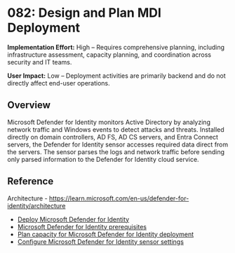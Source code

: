 # 082: Design and Plan MDI Deployment

**Implementation Effort:** High – Requires comprehensive planning, including infrastructure assessment, capacity planning, and coordination across security and IT teams.

**User Impact:** Low – Deployment activities are primarily backend and do not directly affect end-user operations.


## Overview
Microsoft Defender for Identity monitors Active Directory  by analyzing network traffic and Windows events to detect attacks and threats. Installed directly on domain controllers, AD FS, AD CS servers, and Entra Connect servers, the Defender for Identity sensor accesses required data direct from the servers. The sensor parses the logs and network traffic before sending only parsed information to the Defender for Identity cloud service.


## Reference
Architecture - https://learn.microsoft.com/en-us/defender-for-identity/architecture  
* [Deploy Microsoft Defender for Identity](https://learn.microsoft.com/en-us/defender-for-identity/deploy/deploy-defender-identity)  
* [Microsoft Defender for Identity prerequisites](https://learn.microsoft.com/en-us/defender-for-identity/deploy/prerequisites)
* [Plan capacity for Microsoft Defender for Identity deployment](https://learn.microsoft.com/en-us/defender-for-identity/deploy/capacity-planning)
* [Configure Microsoft Defender for Identity sensor settings](https://learn.microsoft.com/en-us/defender-for-identity/deploy/configure-sensor-settings)


